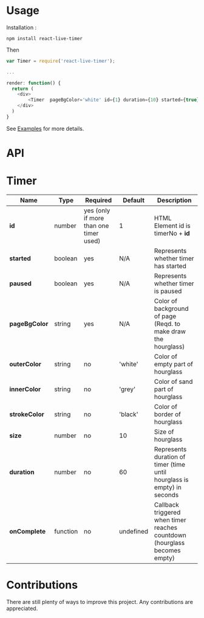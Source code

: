 Usage
===============================

Installation :
```
npm install react-live-timer
```

Then
```javascript
var Timer = require('react-live-timer');

...

render: function() {
  return (
  	<div>
  		<Timer  pageBgColor='white' id={1} duration={10} started={true} paused={false} />
  	</div>
  )
}
```
See [Examples](examples/) for more details.

API
===============================

Timer
========

| Name | Type | Required | Default | Description |
| --- | --- | --- | --- | --- |
| **id**   | number  | yes (only if more than one timer used) | 1 | HTML Element id is timerNo + **id**|
| **started**   | boolean  | yes | N/A | Represents whether timer has started |
| **paused**   | boolean  | yes | N/A | Represents whether timer is paused |
| **pageBgColor**   | string  | yes | N/A | Color of background of page (Reqd. to make draw the hourglass)|
| **outerColor**   | string  | no | 'white' | Color of empty part of hourglass|
| **innerColor**   | string  | no | 'grey' | Color of sand part of hourglass|
| **strokeColor**   | string  | no | 'black' | Color of border of hourglass|
| **size**   | number  | no | 10 | Size of hourglass|
| **duration** | number  | no | 60 | Represents duration of timer (time until hourglass is empty) in seconds |
| **onComplete**   | function  | no | undefined | Callback triggered when timer reaches countdown (hourglass becomes empty) |

Contributions
===============================
There are still plenty of ways to improve this project. Any contributions are appreciated.
